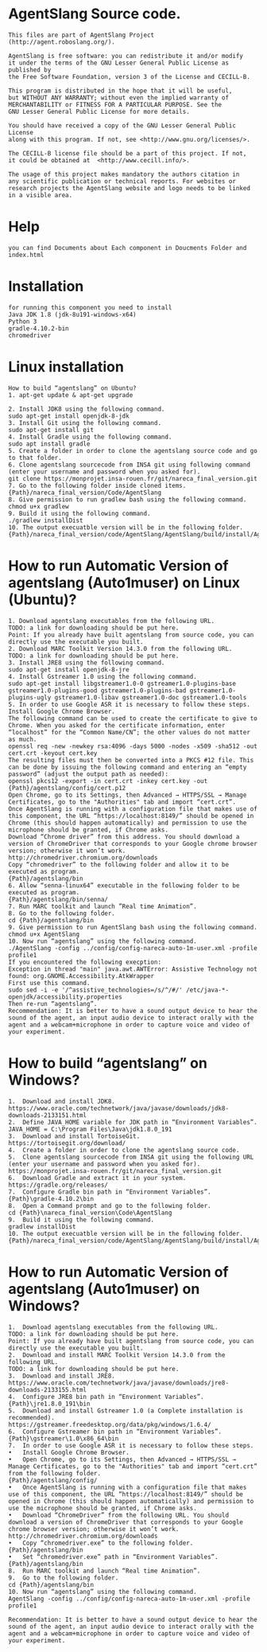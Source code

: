# AgentSlang Source code.
	This files are part of AgentSlang Project (http://agent.roboslang.org/).

	AgentSlang is free software: you can redistribute it and/or modify
	it under the terms of the GNU Lesser General Public License as published by
	the Free Software Foundation, version 3 of the License and CECILL-B.
 
	This program is distributed in the hope that it will be useful,
	but WITHOUT ANY WARRANTY; without even the implied warranty of
	MERCHANTABILITY or FITNESS FOR A PARTICULAR PURPOSE. See the
	GNU Lesser General Public License for more details.
 
	You should have received a copy of the GNU Lesser General Public License
	along with this program. If not, see <http://www.gnu.org/licenses/>.

	The CECILL-B license file should be a part of this project. If not,
	it could be obtained at  <http://www.cecill.info/>.
 
	The usage of this project makes mandatory the authors citation in
	any scientific publication or technical reports. For websites or
	research projects the AgentSlang website and logo needs to be linked
	in a visible area. 
 


# Help
	you can find Documents about Each component in Doucments Folder and index.html

# Installation
	for running this component you need to install 
	Java JDK 1.8 (jdk-8u191-windows-x64)
	Python 3
	gradle-4.10.2-bin
	chromedriver
 
# Linux installation
	How to build “agentslang” on Ubuntu? 
	1. apt-get update & apt-get upgrade

	2. Install JDK8 using the following command. 
	sudo apt-get install openjdk-8-jdk
	3. Install Git using the following command.
	sudo apt-get install git
	4. Install Gradle using the following command.
	sudo apt install gradle
	5. Create a folder in order to clone the agentslang source code and go to that folder.
	6. Clone agentslang sourcecode from INSA git using following command (enter your username and password when you asked for).
	git clone https://monprojet.insa-rouen.fr/git/nareca_final_version.git
	7. Go to the following folder inside cloned items.
	{Path}/nareca_final_version/Code/AgentSlang
	8. Give permission to run gradlew bash using the following command.
	chmod u+x gradlew
	9. Build it using the following command.
	./gradlew installDist 
	10. The output execuatble version will be in the following folder.
	{Path}/nareca_final_version/code/AgentSlang/AgentSlang/build/install/AgentSlang

# How to run Automatic Version of agentslang (Auto1muser) on Linux (Ubuntu)? 
	1. Download agentslang executables from the following URL.
	TODO: a link for downloading should be put here.
	Point: If you already have built agentslang from source code, you can directly use the executable you built.
	2. Download MARC Toolkit Version 14.3.0 from the following URL.
	TODO: a link for downloading should be put here.
	3. Install JRE8 using the following command. 
	sudo apt-get install openjdk-8-jre
	4. Install Gstreamer 1.0 using the following command.
	sudo apt-get install libgstreamer1.0-0 gstreamer1.0-plugins-base gstreamer1.0-plugins-good gstreamer1.0-plugins-bad gstreamer1.0-plugins-ugly gstreamer1.0-libav gstreamer1.0-doc gstreamer1.0-tools
	5. In order to use Google ASR it is necessary to follow these steps.
	Install Google Chrome Browser.
	The following command can be used to create the certificate to give to Chrome. When you asked for the certificate information, enter “localhost” for the “Common Name/CN”; the other values do not matter as much.
	openssl req -new -newkey rsa:4096 -days 5000 -nodes -x509 -sha512 -out cert.crt -keyout cert.key
	The resulting files must then be converted into a PKCS #12 file. This can be done by issuing the following command and entering an “empty password” (adjust the output path as needed):
	openssl pkcs12 -export -in cert.crt -inkey cert.key -out {Path}/agentslang/config/cert.p12
	Open Chrome, go to its Settings, then Advanced → HTTPS/SSL → Manage Certificates, go to the "Authorities" tab and import “cert.crt”. 
	Once AgentSlang is running with a configuration file that makes use of this component, the URL “https://localhost:8149/” should be opened in Chrome (this should happen automatically) and permission to use the microphone should be granted, if Chrome asks.
	Download “Chrome driver” from this address. You should download a version of ChromeDriver that corresponds to your Google chrome browser version; otherwise it won’t work.
	http://chromedriver.chromium.org/downloads
	Copy “chromedriver” to the following folder and allow it to be executed as program.
	{Path}/agentslang/bin
	6. Allow “senna-linux64” executable in the following folder to be executed as program.
	{Path}/agentslang/bin/senna/
	7. Run MARC toolkit and launch ”Real time Animation”.
	8. Go to the following folder.
	cd {Path}/agentslang/bin
	9. Give permission to run AgentSlang bash using the following command.
	chmod u+x AgentSlang
	10. Now run “agentslang” using the following command.
	./AgentSlang -config ../config/config-nareca-auto-1m-user.xml -profile profile1
	If you encountered the following execption:
	Exception in thread "main" java.awt.AWTError: Assistive Technology not found: org.GNOME.Accessibility.AtkWrapper
	First use this command.
	sudo sed -i -e '/^assistive_technologies=/s/^/#/' /etc/java-*-openjdk/accessibility.properties
	Then re-run “agentslang”. 
	Recommendation: It is better to have a sound output device to hear the sound of the agent, an input audio device to interact orally with the agent and a webcam+microphone in order to capture voice and video of your experiment.
	 
	 
# How to build “agentslang” on Windows? 
	1.	Download and install JDK8.
	https://www.oracle.com/technetwork/java/javase/downloads/jdk8-downloads-2133151.html
	2.	Define JAVA_HOME variable for JDK path in “Environment Variables”.
	JAVA_HOME = C:\Program Files\Java\jdk1.8.0_191
	3.	Download and install TortoiseGit.
	https://tortoisegit.org/download/
	4.	Create a folder in order to clone the agentslang source code.
	5.	Clone agentslang sourcecode from INSA git using the following URL (enter your username and password when you asked for).
	https://monprojet.insa-rouen.fr/git/nareca_final_version.git
	6.	Download Gradle and extract it in your system.
	https://gradle.org/releases/
	7.	Configure Gradle bin path in “Environment Variables”.
	{Path}\gradle-4.10.2\bin
	8.	Open a Command prompt and go to the following folder.
	cd {Path}\nareca_final_version\Code\AgentSlang 
	9.	Build it using the following command.
	gradlew installDist
	10.	The output execuatble version will be in the following folder.
	{Path}/nareca_final_version/code/AgentSlang/AgentSlang/build/install/AgentSlang


# How to run Automatic Version of agentslang (Auto1muser) on Windows? 

	1.	Download agentslang executables from the following URL.
	TODO: a link for downloading should be put here.
	Point: If you already have built agentslang from source code, you can directly use the executable you built.
	2.	Download and install MARC Toolkit Version 14.3.0 from the following URL. 
	TODO: a link for downloading should be put here.
	3.	Download and install JRE8.
	https://www.oracle.com/technetwork/java/javase/downloads/jre8-downloads-2133155.html
	4.	Configure JRE8 bin path in “Environment Variables”.
	{Path}\jre1.8.0_191\bin
	5.	Download and install Gstreamer 1.0 (a Complete installation is recommended).
	https://gstreamer.freedesktop.org/data/pkg/windows/1.6.4/
	6.	Configure Gstreamer bin path in “Environment Variables”.
	{Path}\gstreamer\1.0\x86_64\bin
	7.	In order to use Google ASR it is necessary to follow these steps.
	•	Install Google Chrome Browser.
	•	Open Chrome, go to its Settings, then Advanced → HTTPS/SSL → Manage Certificates, go to the "Authorities" tab and import “cert.crt” from the following folder.
	{Path}/agentslang/config/
	•	Once AgentSlang is running with a configuration file that makes use of this component, the URL “https://localhost:8149/” should be opened in Chrome (this should happen automatically) and permission to use the microphone should be granted, if Chrome asks.
	•	Download “ChromeDriver” from the following URL. You should download a version of ChromeDriver that corresponds to your Google chrome browser version; otherwise it won’t work.
	http://chromedriver.chromium.org/downloads
	•	Copy “chromedriver.exe” to the following folder.
	{Path}/agentslang/bin
	•	Set “chromedriver.exe” path in “Environment Variables”.
	{Path}/agentslang/bin
	8.	Run MARC toolkit and launch “Real time Animation”.
	9.	Go to the following folder.
	cd {Path}/agentslang/bin
	10.	Now run “agentslang” using the following command.
	AgentSlang -config ../config/config-nareca-auto-1m-user.xml -profile profile1

	Recommendation: It is better to have a sound output device to hear the sound of the agent, an input audio device to interact orally with the agent and a webcam+microphone in order to capture voice and video of your experiment.


	